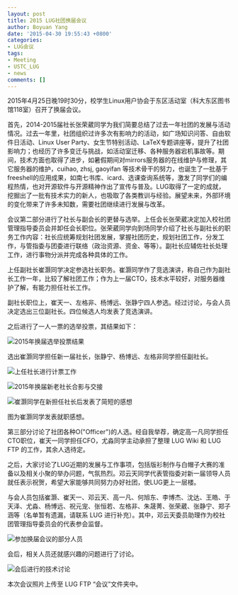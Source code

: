 ```yaml
---
layout: post
title: 2015 LUG社团换届会议
author: Boyuan Yang
date: '2015-04-30 19:55:43 +0800'
categories:
- LUG会议
tags:
- Meeting
- USTC_LUG
- news
comments: []
---
```

2015年4月25日晚19时30分，校学生Linux用户协会于东区活动室（科大东区图书馆118室）召开了换届会议。

首先，2014-2015届社长张荣葳同学为我们简要总结了过去一年社团的发展与活动情况。过去一年里，社团组织过许多次有影响力的活动，如广场知识问答、自由软件日活动、Linux User Party、女生节特别活动、LaTeX专题讲座等，提升了社团影响力；也经历了许多变迁与挑战，如活动室迁移、各种服务器宕机事故等。期间，技术方面也取得了进步，如暑假期间对mirrors服务器的在线维护与修理，其它服务器的维护，cuihao, zhsj, gaoyifan 等技术骨干的努力，也诞生了一批基于freeshell的应用成果，如南七书库、icard、选课查询系统等，激发了同学们的编程热情，也对开源软件与开源精神作出了宣传与普及。LUG取得了一定的成就，挖掘出了一批有技术实力的新人，也吸取了各类教训与经验。展望未来，外部环境的变化带来了许多未知数，需要社团继续进行发展与改革。

会议第二部分进行了社长与副会长的更替与选举。上任会长张荣葳决定加入校社团管理指导委员会并卸任会长职位。张荣葳同学向到场同学介绍了社长与副社长的职务工作内容：社长应统筹规划社团发展，掌握社团历史，规划社团工作，分发工作，与管指委与团委进行联络（政治资源、资金、等等）。副社长应辅佐社长处理工作，进行事物分派并完成各种具体的工作。

上任副社长崔灏同学决定参选社长职务。崔灏同学作了竞选演讲，称自己作为副社长工作一年，比较了解社团工作；作为上一届CTO，技术水平较好，对服务器维护了解，有能力担任社长工作。

副社长职位上，崔天一、左格非、杨博远、张静宁四人参选。经过讨论，与会人员决定选出三位副社长。四位候选人均发表了竞选演讲。

之后进行了一人一票的选举投票，其结果如下：

![2015年换届选举投票结果](https://ftp.lug.ustc.edu.cn/wp-content/uploads/2015/04/IMG_20150425_202048.jpg)

选出崔灏同学担任新一届社长，张静宁、杨博远、左格非同学担任副社长。

![上任社长进行计票工作](https://ftp.lug.ustc.edu.cn/wp-content/uploads/2015/04/IMG_20150425_201605_修改.jpg)

![2015年换届新老社长合影与交接](https://ftp.lug.ustc.edu.cn/wp-content/uploads/2015/04/IMG_20150425_202258_修改.jpg)

![崔灏同学在新担任社长后发表了简短的感想](https://ftp.lug.ustc.edu.cn/wp-content/uploads/2015/04/IMG_20150425_202401_修改.jpg)

图为崔灏同学发表就职感想。

第三部分讨论了社团各种O("Officer")的人选。经自我举荐，确定高一凡同学担任CTO职位，崔天一同学担任CFO，尤淼同学主动承担了整理 LUG Wiki 和 LUG FTP 的工作，其余人选待定。

之后，大家讨论了LUG近期的发展与工作事项，包括版衫制作与白帽子大赛的准备以及相关小聚的举办问题，气氛热烈。邓云天同学代表管指委对新一届领导人员就任表示祝贺，希望大家能够共同努力办好社团，使LUG更上一层楼。

与会人员包括崔灏、崔天一、邓云天、高一凡、何旭东、李博杰、沈达、王皓、于天泽、尤淼、杨博远、祝元宠、张恒若、左格非、朱晟菁、张荣葳、张静宁、郑子涵等（名单暂有遗漏，请联系 LUG 进行补充）。其中，邓云天委员助理作为校社团管理指导委员会的代表参会监督。

![参加换届会议的部分人员](https://ftp.lug.ustc.edu.cn/wp-content/uploads/2015/04/IMG_20150425_193543_修改.jpg)

会后，相关人员还就感兴趣的问题进行了讨论。

![会后进行的技术讨论](https://ftp.lug.ustc.edu.cn/wp-content/uploads/2015/04/IMG_20150425_210059_修改.jpg)

本次会议照片上传至 LUG FTP “会议”文件夹中。
